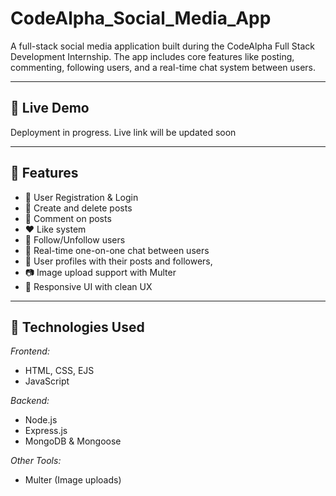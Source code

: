 # CodeAlpha_Social_Media_App

A full-stack social media application built during the CodeAlpha Full Stack Development Internship. The app includes core features like posting, commenting, following users, and a real-time chat system between users.

---

## 🔗 Live Demo
Deployment in progress. Live link will be updated soon

---

## 🚀 Features

- 🔐 User Registration & Login 
- 📝 Create and delete posts
- 💬 Comment on posts
- ❤ Like system 
- 👤 Follow/Unfollow users
- 📨 Real-time one-on-one chat between users 
- 📄 User profiles with their posts and followers,
- 📷 Image upload support with Multer
- 📱 Responsive UI with clean UX

---

## 🧠 Technologies Used

*Frontend:*
- HTML, CSS, EJS
- JavaScript 

*Backend:*
- Node.js
- Express.js
- MongoDB & Mongoose


*Other Tools:*
- Multer (Image uploads)